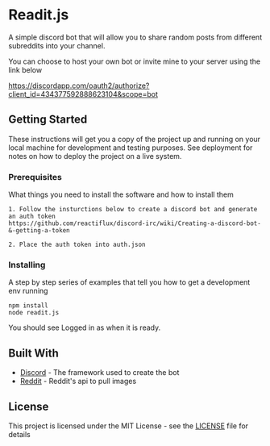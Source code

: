 # Readit.js

A simple discord bot that will allow you to share random posts from different subreddits into your channel.

You can choose to host your own bot or invite mine to your server using the link below

https://discordapp.com/oauth2/authorize?client_id=434377592888623104&scope=bot

## Getting Started

These instructions will get you a copy of the project up and running on your local machine for development and testing purposes. See deployment for notes on how to deploy the project on a live system.

### Prerequisites

What things you need to install the software and how to install them

```
1. Follow the insturctions below to create a discord bot and generate an auth token
https://github.com/reactiflux/discord-irc/wiki/Creating-a-discord-bot-&-getting-a-token

2. Place the auth token into auth.json
```

### Installing

A step by step series of examples that tell you how to get a development env running


```
npm install
node readit.js
```


You should see Logged in as <Bot-User> when it is ready.

## Built With

* [Discord](https://discord.js.org/#/) - The framework used to create the bot
* [Reddit](https://www.reddit.com/dev/api/) - Reddit's api to pull images

## License

This project is licensed under the MIT License - see the [LICENSE](LICENSE) file for details